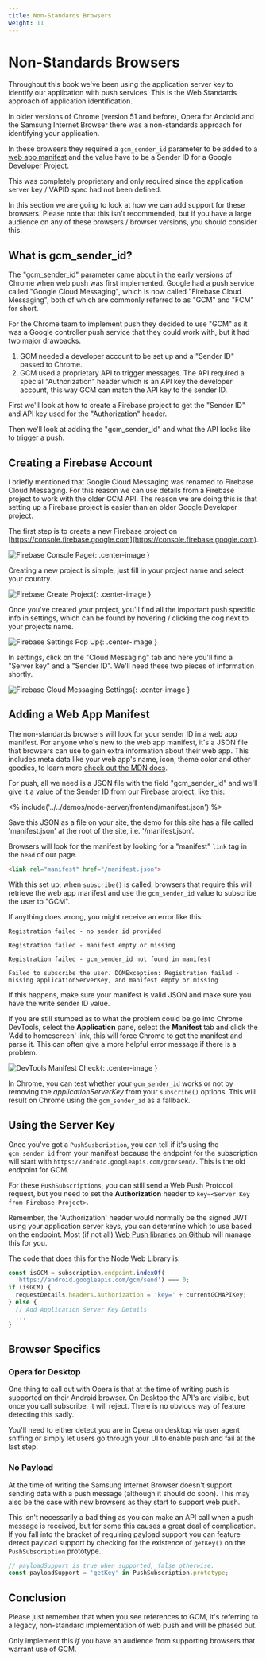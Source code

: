 ```yaml
---
title: Non-Standards Browsers
weight: 11
---
```

# Non-Standards Browsers

Throughout this book we've been using the application server key to identify our application with push services. This is the Web Standards approach of application identification.

In older versions of Chrome (version 51 and before), Opera for Android and the Samsung Internet Browser there was a non-standards approach for identifying your application.

In these browsers they required a `gcm_sender_id` parameter to be added to a [web app manifest](https://developer.mozilla.org/en-US/docs/Web/Manifest) and the value have to be a Sender ID for a Google Developer Project.

This was completely proprietary and only required since the application server key / VAPID spec had not been defined.

In this section we are going to look at how we can add support for these browsers. Please note that this isn't recommended, but if you have a large audience on any of these browsers / browser versions, you should consider this.

## What is gcm_sender_id?

The "gcm_sender_id" parameter came about in the early versions of Chrome
when web push was first implemented. Google had a push service called "Google
Cloud Messaging", which is now called "Firebase Cloud Messaging", both of which
are commonly referred to as "GCM" and "FCM" for short.

For the Chrome team to implement push they decided to use "GCM" as it was a Google controller push service that they could work with, but it had
two major drawbacks.

1. GCM needed a developer account to be set up and a "Sender ID" passed to
Chrome.
1. GCM used a proprietary API to trigger messages. The API required a special "Authorization" header which is an API key the developer account, this way GCM can match the API key to the sender ID.

First we'll look at how to create a Firebase project to get the
"Sender ID" and API key used for the "Authorization" header.

Then we'll look at adding the "gcm_sender_id" and what the API looks like to trigger a push.

## Creating a Firebase Account

I briefly mentioned that Google Cloud Messaging was renamed to Firebase
Cloud Messaging. For this reason we can use details from a Firebase project to work with the older GCM API. The reason we are doing this is that setting up a Firebase project is easier than an older Google Developer project.

The first step is to create a new Firebase project on [https://console.firebase.google.com](https://console.firebase.google.com).

![Firebase Console Page](/images/firebase-setup/01-firebase-console.png){: .center-image }

Creating a new project is simple, just fill in your project name and select
your country.

![Firebase Create Project](/images/firebase-setup/02-firebase-create-project.png){: .center-image }

Once you've created your project, you'll find all the important push specific
info in settings, which can be found by hovering / clicking the cog next
to your projects name.

![Firebase Settings Pop Up](/images/firebase-setup/05-firebase-project-settings-pop-up-highlight.png){: .center-image }

In settings, click on the "Cloud Messaging" tab and here you'll find a "Server
key" and a "Sender ID". We'll need these two pieces of information shortly.

![Firebase Cloud Messaging Settings](/images/firebase-setup/07-firebase-cloud-settings.png){: .center-image }

## Adding a Web App Manifest

The non-standards browsers will look for your sender ID in a web app manifest. For anyone who's new to the web app manifest, it's a  JSON file that browsers can use to gain extra information about their web app. This includes meta data like your web app's name, icon, theme color and other goodies, to learn more [check out the MDN docs](https://developer.mozilla.org/en-US/docs/Web/Manifest).

For push, all we need is a JSON file with the field "gcm_sender_id" and we'll give it a value of the Sender ID from our Firebase project, like this:

<% include('../../demos/node-server/frontend/manifest.json') %>

Save this JSON as a file on your site, the demo for this site has a file
called 'manifest.json' at the root of the site, i.e. '/manifest.json'.

Browsers will look for the manifest by looking for a "manifest" `link` tag in the `head` of our page.

```html
<link rel="manifest" href="/manifest.json">
```

With this set up, when `subscribe()` is called, browsers that require this will retrieve the web app manifest and use the `gcm_sender_id` value to subscribe the user to "GCM".

If anything does wrong, you might receive an error like this:

```
Registration failed - no sender id provided
```

```
Registration failed - manifest empty or missing
```

```
Registration failed - gcm_sender_id not found in manifest
```

```
Failed to subscribe the user. DOMException: Registration failed - missing applicationServerKey, and manifest empty or missing
```

If this happens, make sure your manifest is valid JSON and make sure you have the write sender ID value.

If you are still stumped as to what the problem could be go into Chrome DevTools, select the **Application** pane, select the **Manifest** tab and click the 'Add to homescreen' link, this will force Chrome to get the manifest and parse it. This can often give a more helpful error message if there is a problem.

![DevTools Manifest Check](/images/devtools/manifest-check.png){: .center-image }

In Chrome, you can test whether your `gcm_sender_id` works or not by removing the *applicationServerKey* from your `subscribe()` options. This will result on Chrome using the `gcm_sender_id` as a fallback.

## Using the Server Key

Once you've got a `PushSusbcription`, you can tell if it's using the
`gcm_sender_id` from your manifest because the endpoint for the subscription
will start with `https://android.googleapis.com/gcm/send/`. This is the old endpoint for GCM.

For these `PushSubscriptions`, you can still send a Web Push Protocol request,
but you need to set the **Authorization** header to `key=<Server Key from Firebase Project>`.

Remember, the 'Authorization' header would normally be the signed JWT using your application server keys, you can determine which to use based on the endpoint. Most (if not all) [Web Push libraries on Github](https://github.com/web-push-libs/) will manage this for you.

The code that does this for the Node Web Library is:

```javascript
const isGCM = subscription.endpoint.indexOf(
  'https://android.googleapis.com/gcm/send') === 0;
if (isGCM) {
  requestDetails.headers.Authorization = 'key=' + currentGCMAPIKey;
} else {
  // Add Application Server Key Details
  ...
}
```

## Browser Specifics

### Opera for Desktop

One thing to call out with Opera is that at the time of writing push is supported on their Android browser. On Desktop the API's are visible, but once you call subscribe, it will reject. There is no obvious way of feature detecting this sadly.

You'll need to either detect you are in Opera on desktop via user agent sniffing or simply let users go through your UI to enable push and fail at the last step.

### No Payload

At the time of writing the Samsung Internet Browser doesn't support
sending data with a push message (although it should do soon). This may also
be the case with new browsers as they start to support web push.

This isn't necessarily a bad thing as you can make an API call when
a push message is received, but for some this causes a great deal of
complication. If you fall into the bracket of requiring payload support you
can feature detect payload support by checking for the existence of `getKey()` on the `PushSubscription` prototype.

```javascript
// payloadSupport is true when supported, false otherwise.
const payloadSupport = 'getKey' in PushSubscription.prototype;
```

## Conclusion

Please just remember that when you see references to GCM, it's referring to a legacy, non-standard implementation of web push and will be phased out.

Only implement this *if* you have an audience from supporting browsers that warrant use of GCM.
